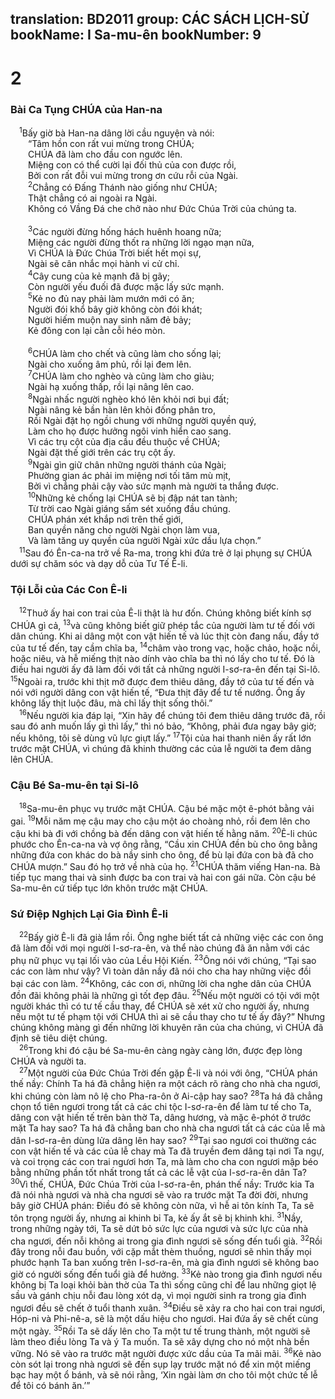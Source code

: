 translation: BD2011
group: CÁC SÁCH LỊCH-SỬ
bookName: I Sa-mu-ên 
bookNumber: 9
-------

<div class="title"><h1>2</h1><h3>Bài Ca Tụng CHÚA của Han-na</h3></div>
<span class="verse 1sa_2_1"> <sup>1</sup>Bấy giờ bà Han-na dâng lời cầu nguyện và nói:<br/>  “Tâm hồn con rất vui mừng trong CHÚA;<br/>  CHÚA đã làm cho đầu con ngước lên.<br/>  Miệng con có thể cười lại đối thủ của con được rồi,<br/>  Bởi con rất đỗi vui mừng trong ơn cứu rỗi của Ngài.<br/></span>
<span class="verse 1sa_2_2">  <sup>2</sup>Chẳng có Ðấng Thánh nào giống như CHÚA;<br/>  Thật chẳng có ai ngoài ra Ngài.<br/>  Không có Vầng Ðá che chở nào như Ðức Chúa Trời của chúng ta.<br/><br/></span>
<span class="verse 1sa_2_3">  <sup>3</sup>Các người đừng hống hách huênh hoang nữa;<br/>  Miệng các người đừng thốt ra những lời ngạo mạn nữa,<br/>  Vì CHÚA là Ðức Chúa Trời biết hết mọi sự,<br/>  Ngài sẽ cân nhắc mọi hành vi cử chỉ.<br/></span>
<span class="verse 1sa_2_4">  <sup>4</sup>Cây cung của kẻ mạnh đã bị gãy;<br/>  Còn người yếu đuối đã được mặc lấy sức mạnh.<br/></span>
<span class="verse 1sa_2_5">  <sup>5</sup>Kẻ no đủ nay phải làm mướn mới có ăn;<br/>  Người đói khổ bây giờ không còn đói khát;<br/>  Người hiếm muộn nay sinh năm đẻ bảy; <br/>  Kẻ đông con lại cằn cỗi héo mòn.<br/><br/></span>
<span class="verse 1sa_2_6">  <sup>6</sup>CHÚA làm cho chết và cũng làm cho sống lại;<br/>  Ngài cho xuống âm phủ, rồi lại đem lên.<br/></span>
<span class="verse 1sa_2_7">  <sup>7</sup>CHÚA làm cho nghèo và cũng làm cho giàu;<br/>  Ngài hạ xuống thấp, rồi lại nâng lên cao.<br/></span>
<span class="verse 1sa_2_8">  <sup>8</sup>Ngài nhấc người nghèo khó lên khỏi nơi bụi đất;<br/>  Ngài nâng kẻ bần hàn lên khỏi đống phân tro,<br/>  Rồi Ngài đặt họ ngồi chung với những người quyền quý,<br/>  Làm cho họ được hưởng ngôi vinh hiển cao sang.<br/>  Vì các trụ cột của địa cầu đều thuộc về CHÚA;<br/>  Ngài đặt thế giới trên các trụ cột ấy.<br/></span>
<span class="verse 1sa_2_9">  <sup>9</sup>Ngài gìn giữ chân những người thánh của Ngài;<br/>  Phường gian ác phải im miệng nơi tối tăm mù mịt,<br/>  Bởi vì chẳng phải cậy vào sức mạnh mà người ta thắng được.<br/></span>
<span class="verse 1sa_2_10">  <sup>10</sup>Những kẻ chống lại CHÚA sẽ bị đập nát tan tành;<br/>  Từ trời cao Ngài giáng sấm sét xuống đầu chúng.<br/>  CHÚA phán xét khắp nơi trên thế giới,<br/>  Ban quyền năng cho người Ngài chọn làm vua,<br/>  Và làm tăng uy quyền của người Ngài xức dầu lựa chọn.” <br/></span>
<span class="verse 1sa_2_11"> <sup>11</sup>Sau đó Ên-ca-na trở về Ra-ma, trong khi đứa trẻ ở lại phụng sự CHÚA dưới sự chăm sóc và dạy dỗ của Tư Tế Ê-li. <br/></span>
<div class="title"><h3>Tội Lỗi của Các Con Ê-li</h3></div>
<span class="verse 1sa_2_12"> <sup>12</sup>Thuở ấy hai con trai của Ê-li thật là hư đốn. Chúng không biết kính sợ CHÚA gì cả, </span>
<span class="verse 1sa_2_13"><sup>13</sup>và cũng không biết giữ phép tắc của người làm tư tế đối với dân chúng. Khi ai dâng một con vật hiến tế và lúc thịt còn đang nấu, đầy tớ của tư tế đến, tay cầm chĩa ba, </span>
<span class="verse 1sa_2_14"><sup>14</sup>châm vào trong vạc, hoặc chảo, hoặc nồi, hoặc niêu, và hễ miếng thịt nào dính vào chĩa ba thì nó lấy cho tư tế. Ðó là điều hai người ấy đã làm đối với tất cả những người I-sơ-ra-ên đến tại Si-lô. </span>
<span class="verse 1sa_2_15"><sup>15</sup>Ngoài ra, trước khi thịt mỡ được đem thiêu dâng, đầy tớ của tư tế đến và nói với người dâng con vật hiến tế, “Ðưa thịt đây để tư tế nướng. Ông ấy không lấy thịt luộc đâu, mà chỉ lấy thịt sống thôi.”<br/></span>
<span class="verse 1sa_2_16"> <sup>16</sup>Nếu người kia đáp lại, “Xin hãy để chúng tôi đem thiêu dâng trước đã, rồi sau đó anh muốn lấy gì thì lấy,” thì nó bảo, “Không, phải đưa ngay bây giờ; nếu không, tôi sẽ dùng vũ lực giựt lấy.” </span>
<span class="verse 1sa_2_17"><sup>17</sup>Tội của hai thanh niên ấy rất lớn trước mặt CHÚA, vì chúng đã khinh thường các của lễ người ta đem dâng lên CHÚA.<br/></span>
<div class="title"><h3>Cậu Bé Sa-mu-ên tại Si-lô</h3></div>
<span class="verse 1sa_2_18"> <sup>18</sup>Sa-mu-ên phục vụ trước mặt CHÚA. Cậu bé mặc một ê-phót bằng vải gai. </span>
<span class="verse 1sa_2_19"><sup>19</sup>Mỗi năm mẹ cậu may cho cậu một áo choàng nhỏ, rồi đem lên cho cậu khi bà đi với chồng bà đến dâng con vật hiến tế hằng năm. </span>
<span class="verse 1sa_2_20"><sup>20</sup>Ê-li chúc phước cho Ên-ca-na và vợ ông rằng, “Cầu xin CHÚA đền bù cho ông bằng những đứa con khác do bà nầy sinh cho ông, để bù lại đứa con bà đã cho CHÚA mượn.” Sau đó họ trở về nhà của họ. </span>
<span class="verse 1sa_2_21"><sup>21</sup>CHÚA thăm viếng Han-na. Bà tiếp tục mang thai và sinh được ba con trai và hai con gái nữa. Còn cậu bé Sa-mu-ên cứ tiếp tục lớn khôn trước mặt CHÚA.<br/></span>
<div class="title"><h3>Sứ Ðiệp Nghịch Lại Gia Ðình Ê-li</h3></div>
<span class="verse 1sa_2_22"> <sup>22</sup>Bấy giờ Ê-li đã già lắm rồi. Ông nghe biết tất cả những việc các con ông đã làm đối với mọi người I-sơ-ra-ên, và thể nào chúng đã ăn nằm với các phụ nữ phục vụ tại lối vào của Lều Hội Kiến. </span>
<span class="verse 1sa_2_23"><sup>23</sup>Ông nói với chúng, “Tại sao các con làm như vậy? Vì toàn dân nầy đã nói cho cha hay những việc đồi bại các con làm. </span>
<span class="verse 1sa_2_24"><sup>24</sup>Không, các con ơi, những lời cha nghe dân của CHÚA đồn đãi không phải là những gì tốt đẹp đâu. </span>
<span class="verse 1sa_2_25"><sup>25</sup>Nếu một người có tội với một người khác thì có tư tế cầu thay, để CHÚA sẽ xét xử cho người ấy, nhưng nếu một tư tế phạm tội với CHÚA thì ai sẽ cầu thay cho tư tế ấy đây?” Nhưng chúng không màng gì đến những lời khuyên răn của cha chúng, vì CHÚA đã định sẽ tiêu diệt chúng.<br/></span>
<span class="verse 1sa_2_26"> <sup>26</sup>Trong khi đó cậu bé Sa-mu-ên càng ngày càng lớn, được đẹp lòng CHÚA và người ta.<br/></span>
<span class="verse 1sa_2_27"> <sup>27</sup>Một người của Ðức Chúa Trời đến gặp Ê-li và nói với ông, “CHÚA phán thế nầy: Chính Ta há đã chẳng hiện ra một cách rõ ràng cho nhà cha ngươi, khi chúng còn làm nô lệ cho Pha-ra-ôn ở Ai-cập hay sao? </span>
<span class="verse 1sa_2_28"><sup>28</sup>Ta há đã chẳng chọn tổ tiên ngươi trong tất cả các chi tộc I-sơ-ra-ên để làm tư tế cho Ta, dâng con vật hiến tế trên bàn thờ Ta, dâng hương, và mặc ê-phót ở trước mặt Ta hay sao? Ta há đã chẳng ban cho nhà cha ngươi tất cả các của lễ mà dân I-sơ-ra-ên dùng lửa dâng lên hay sao? </span>
<span class="verse 1sa_2_29"><sup>29</sup>Tại sao ngươi coi thường các con vật hiến tế và các của lễ chay mà Ta đã truyền đem dâng tại nơi Ta ngự, và coi trọng các con trai ngươi hơn Ta, mà làm cho cha con ngươi mập béo bằng những phần tốt nhất trong tất cả các lễ vật của I-sơ-ra-ên dân Ta? </span>
<span class="verse 1sa_2_30"><sup>30</sup>Vì thế, CHÚA, Ðức Chúa Trời của I-sơ-ra-ên, phán thế nầy: Trước kia Ta đã nói nhà ngươi và nhà cha ngươi sẽ vào ra trước mặt Ta đời đời, nhưng bây giờ CHÚA phán: Ðiều đó sẽ không còn nữa, vì hễ ai tôn kính Ta, Ta sẽ tôn trọng người ấy, nhưng ai khinh bỉ Ta, kẻ ấy ắt sẽ bị khinh khi. </span>
<span class="verse 1sa_2_31"><sup>31</sup>Nầy, trong những ngày tới, Ta sẽ dứt bỏ sức lực của ngươi và sức lực của nhà cha ngươi, đến nỗi không ai trong gia đình ngươi sẽ sống đến tuổi già. </span>
<span class="verse 1sa_2_32"><sup>32</sup>Rồi đây trong nỗi đau buồn, với cặp mắt thèm thuồng, ngươi sẽ nhìn thấy mọi phước hạnh Ta ban xuống trên I-sơ-ra-ên, mà gia đình ngươi sẽ không bao giờ có người sống đến tuổi già để hưởng. </span>
<span class="verse 1sa_2_33"><sup>33</sup>Kẻ nào trong gia đình ngươi nếu không bị Ta loại khỏi bàn thờ của Ta thì sống cũng chỉ để lau những giọt lệ sầu và gánh chịu nỗi đau lòng xót dạ, vì mọi người sinh ra trong gia đình ngươi đều sẽ chết ở tuổi thanh xuân. </span>
<span class="verse 1sa_2_34"><sup>34</sup>Ðiều sẽ xảy ra cho hai con trai ngươi, Hóp-ni và Phi-nê-a, sẽ là một dấu hiệu cho ngươi. Hai đứa ấy sẽ chết cùng một ngày. </span>
<span class="verse 1sa_2_35"><sup>35</sup>Rồi Ta sẽ dấy lên cho Ta một tư tế trung thành, một người sẽ làm theo điều lòng Ta và ý Ta muốn. Ta sẽ xây dựng cho nó một nhà bền vững. Nó sẽ vào ra trước mặt người được xức dầu của Ta mãi mãi. </span>
<span class="verse 1sa_2_36"><sup>36</sup>Kẻ nào còn sót lại trong nhà ngươi sẽ đến sụp lạy trước mặt nó để xin một miếng bạc hay một ổ bánh, và sẽ nói rằng, ‘Xin ngài làm ơn cho tôi một chức tế lễ để tôi có bánh ăn.’”<br/></span>

